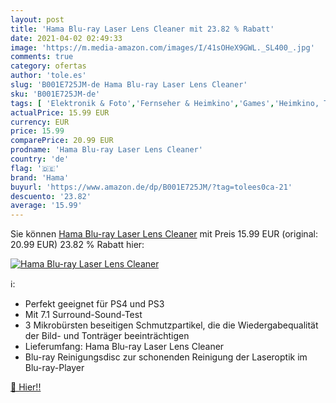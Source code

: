 ```yaml
---
layout: post
title: 'Hama Blu-ray Laser Lens Cleaner mit 23.82 % Rabatt'
date: 2021-04-02 02:49:33
image: 'https://m.media-amazon.com/images/I/41sOHeX9GWL._SL400_.jpg'
comments: true
category: ofertas
author: 'tole.es'
slug: 'B001E725JM-de Hama Blu-ray Laser Lens Cleaner'
sku: 'B001E725JM-de'
tags: [ 'Elektronik & Foto','Fernseher & Heimkino','Games','Heimkino, TV & Video Zubehör','PlayStation 3','Reinigungszubehör für Unterhaltungselektronik','Veraltete Systeme & Micro-Konsolen','Zubehör für Playstation 3','hama', ]
actualPrice: 15.99 EUR
currency: EUR
price: 15.99
comparePrice: 20.99 EUR
prodname: 'Hama Blu-ray Laser Lens Cleaner'
country: 'de'
flag: '🇩🇪'
brand: 'Hama'
buyurl: 'https://www.amazon.de/dp/B001E725JM/?tag=tolees0ca-21'
descuento: '23.82'
average: '15.99'
---
```


Sie können [Hama Blu-ray Laser Lens Cleaner](https://www.amazon.de/dp/B001E725JM/?tag=tolees0ca-21) mit Preis 15.99 EUR (original: 20.99 EUR) 23.82 % Rabatt hier:

[![Hama Blu-ray Laser Lens Cleaner](https://m.media-amazon.com/images/I/41sOHeX9GWL._SL400_.jpg)](https://www.amazon.de/dp/B001E725JM/?tag=tolees0ca-21)

ℹ️:

- Perfekt geeignet für PS4 und PS3
- Mit 7.1 Surround-Sound-Test
- 3 Mikrobürsten beseitigen Schmutzpartikel, die die Wiedergabequalität der Bild- und Tonträger beeinträchtigen
- Lieferumfang: Hama Blu-ray Laser Lens Cleaner
- Blu-ray Reinigungsdisc zur schonenden Reinigung der Laseroptik im Blu-ray-Player

[🛒 Hier!!](https://www.amazon.de/dp/B001E725JM/?tag=tolees0ca-21)
